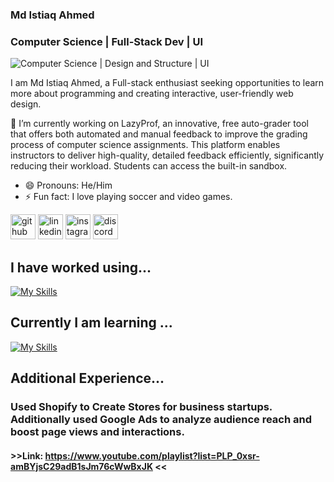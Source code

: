 ### Md Istiaq Ahmed
### Computer Science | Full-Stack Dev | UI 
![Computer Science | Design and Structure | UI ](https://pbs.twimg.com/media/GY2UHBFXYAUQ_Yg?format=jpg&name=900x900)

I am Md Istiaq Ahmed, a Full-stack enthusiast seeking opportunities to learn more about programming and creating interactive, user-friendly web design.

🔭 I’m currently working on LazyProf, an innovative, free auto-grader tool that offers both automated and manual feedback to improve the grading process of computer science assignments. This platform enables instructors to deliver high-quality, detailed feedback efficiently, significantly reducing their workload. Students can access the built-in sandbox.  

- 😄 Pronouns: He/Him 
- ⚡ Fun fact: I love playing soccer and video games.

[<img src='https://cdn.jsdelivr.net/npm/simple-icons@3.0.1/icons/github.svg' alt='github' height='40'>](https://github.com/iafiti)  [<img src='https://cdn.jsdelivr.net/npm/simple-icons@3.0.1/icons/linkedin.svg' alt='linkedin' height='40'>](https://www.linkedin.com/in/www.linkedin.com/in/ahmedmdistiaq/)  [<img src='https://cdn.jsdelivr.net/npm/simple-icons@3.0.1/icons/instagram.svg' alt='instagram' height='40'>](https://www.instagram.com/ifti._/)  [<img src='https://cdn.jsdelivr.net/npm/simple-icons@3.0.1/icons/discord.svg' alt='discord' height='40'>](_istiaq)  

## I have worked using...

[![My Skills](https://skillicons.dev/icons?i=java,cpp,c,python,linux,html,javascript,css,docker,figma&perline=20)](https://skillicons.dev)

## Currently I am learning ...

[![My Skills](https://skillicons.dev/icons?i=react,nextjs,cs&perline=10)](https://skillicons.dev)

## Additional Experience...

### Used Shopify to Create Stores for business startups. Additionally used Google Ads to analyze audience reach and boost page views and interactions.
#### >>Link: https://www.youtube.com/playlist?list=PLP_0xsr-amBYjsC29adB1sJm76cWwBxJK <<
